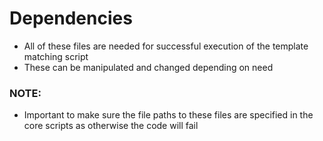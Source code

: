 # Dependencies
- All of these files are needed for successful execution of the template matching script
- These can be manipulated and changed depending on need

### NOTE:
- Important to make sure the file paths to these files are specified in the core scripts as otherwise the code will fail
